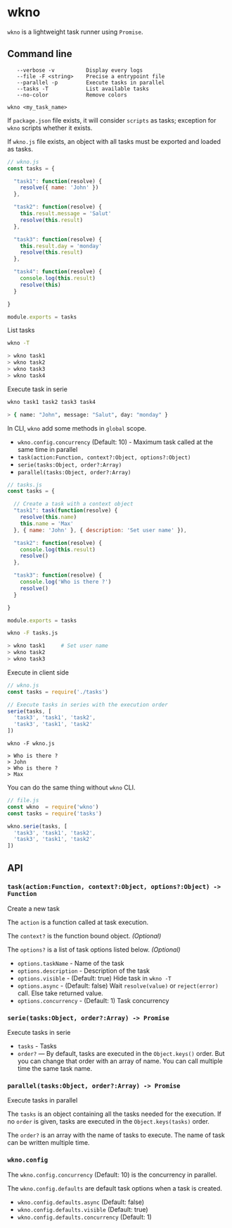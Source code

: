 # wkno

`wkno` is a lightweight task runner using `Promise`.

## Command line

```
   --verbose -v          Display every logs
   --file -F <string>    Precise a entrypoint file
   --parallel -p         Execute tasks in parallel
   --tasks -T            List available tasks
   --no-color            Remove colors
```

```
wkno <my_task_name>
```

If `package.json` file exists, it will consider `scripts` as tasks; exception for `wkno` scripts whether it exists.

If `wkno.js` file exists, an object with all tasks must be exported and loaded as tasks.

```js
// wkno.js
const tasks = {

  "task1": function(resolve) {
    resolve({ name: 'John' })
  },

  "task2": function(resolve) {
    this.result.message = 'Salut'
    resolve(this.result)
  },

  "task3": function(resolve) {
    this.result.day = 'monday'
    resolve(this.result)
  },

  "task4": function(resolve) {
    console.log(this.result)
    resolve(this)
  }

}

module.exports = tasks
```

List tasks

```sh
wkno -T

> wkno task1
> wkno task2
> wkno task3
> wkno task4
```

Execute task in serie

```sh
wkno task1 task2 task3 task4

> { name: "John", message: "Salut", day: "monday" }
```

In CLI, `wkno` add some methods in `global` scope.

* `wkno.config.concurrency` (Default: 10) - Maximum task called at the same time in parallel
* `task(action:Function, context?:Object, options?:Object)`
* `serie(tasks:Object, order?:Array)`
* `parallel(tasks:Object, order?:Array)`

```js
// tasks.js
const tasks = {

  // Create a task with a context object
  "task1": task(function(resolve) {
    resolve(this.name)
    this.name = 'Max'
  }, { name: 'John' }, { description: 'Set user name' }),

  "task2": function(resolve) {
    console.log(this.result)
    resolve()
  },

  "task3": function(resolve) {
    console.log('Who is there ?')
    resolve()
  }

}

module.exports = tasks
```

```sh
wkno -F tasks.js

> wkno task1     # Set user name
> wkno task2
> wkno task3
```

Execute in client side

```js
// wkno.js
const tasks = require('./tasks')

// Execute tasks in series with the execution order
serie(tasks, [
  'task3', 'task1', 'task2',
  'task3', 'task1', 'task2'
])
```

```
wkno -F wkno.js

> Who is there ?
> John
> Who is there ?
> Max
```

You can do the same thing without `wkno` CLI.

```js
// file.js
const wkno  = require('wkno')
const tasks = require('tasks')

wkno.serie(tasks, [
  'task3', 'task1', 'task2',
  'task3', 'task1', 'task2'
])
```

## API

### `task(action:Function, context?:Object, options?:Object) -> Function`

Create a new task

The `action` is a function called at task execution.

The `context?` is the function bound object. *(Optional)*

The `options?` is a list of task options listed below. *(Optional)*

* `options.taskName` - Name of the task
* `options.description` - Description of the task
* `options.visible` - (Default: true) Hide task in `wkno -T`
* `options.async` - (Default: false) Wait `resolve(value)` or `reject(error)` call. Else take returned value.
* `options.concurrency` - (Default: 1) Task concurrency

### `serie(tasks:Object, order?:Array) -> Promise`

Execute tasks in serie

* `tasks` - Tasks
* `order?` — By default, tasks are executed in the `Object.keys()` order. But you can change that order with an array of name. You can call multiple time the same task name.

### `parallel(tasks:Object, order?:Array) -> Promise`

Execute tasks in parallel

The `tasks` is an object containing all the tasks needed for the execution. If no `order` is given, tasks are executed in the `Object.keys(tasks)` order.

The `order?` is an array with the name of tasks to execute. The name of task can be written multiple time.

### `wkno.config`

The `wkno.config.concurrency` (Default: 10) is the concurrency in parallel.

The `wkno.config.defaults` are default task options when a task is created.

* `wkno.config.defaults.async` (Default: false)
* `wkno.config.defaults.visible` (Default: true)
* `wkno.config.defaults.concurrency` (Default: 1)